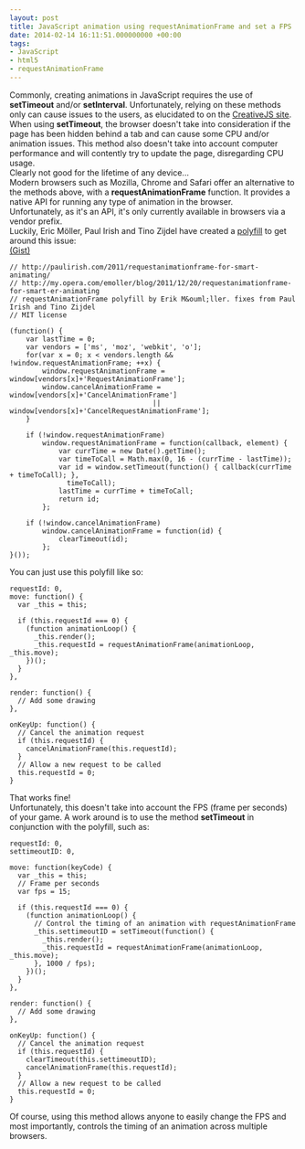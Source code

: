 ```yaml
---
layout: post
title: JavaScript animation using requestAnimationFrame and set a FPS
date: 2014-02-14 16:11:51.000000000 +00:00
tags:
- JavaScript
- html5
- requestAnimationFrame
---
```


Commonly, creating animations in JavaScript requires the use of __setTimeout__ and/or __setInterval__.
Unfortunately, relying on these methods only can cause issues to the users, as elucidated to on the [CreativeJS site](http://creativejs.com/resources/requestanimationframe/). When using __setTimeout__, the browser doesn't take into consideration if the page has been hidden behind a tab and can cause some CPU and/or animation issues. This method also doesn't take into account computer performance and will contently try to update the page, disregarding CPU usage.  
Clearly not good for the lifetime of any device...  
Modern browsers such as Mozilla, Chrome and Safari offer an alternative to the methods above, with a __requestAnimationFrame__ function. It provides a native API for running any type of animation in the browser.  
Unfortunately, as it's an API, it's only currently available in browsers via a vendor prefix.  
Luckily, Eric M&ouml;ller, Paul Irish and Tino Zijdel have created a [polyfill](http://remysharp.com/2010/10/08/what-is-a-polyfill/) to get around this issue:  
[(Gist)](https://gist.github.com/paulirish/1579671)

    // http://paulirish.com/2011/requestanimationframe-for-smart-animating/
    // http://my.opera.com/emoller/blog/2011/12/20/requestanimationframe-for-smart-er-animating 
    // requestAnimationFrame polyfill by Erik M&ouml;ller. fixes from Paul Irish and Tino Zijdel
    // MIT license
     
    (function() {
        var lastTime = 0;
        var vendors = ['ms', 'moz', 'webkit', 'o'];
        for(var x = 0; x < vendors.length && !window.requestAnimationFrame; ++x) {
            window.requestAnimationFrame = window[vendors[x]+'RequestAnimationFrame'];
            window.cancelAnimationFrame = window[vendors[x]+'CancelAnimationFrame'] 
                                       || window[vendors[x]+'CancelRequestAnimationFrame'];
        }
     
        if (!window.requestAnimationFrame)
            window.requestAnimationFrame = function(callback, element) {
                var currTime = new Date().getTime();
                var timeToCall = Math.max(0, 16 - (currTime - lastTime));
                var id = window.setTimeout(function() { callback(currTime + timeToCall); }, 
                  timeToCall);
                lastTime = currTime + timeToCall;
                return id;
            };
     
        if (!window.cancelAnimationFrame)
            window.cancelAnimationFrame = function(id) {
                clearTimeout(id);
            };
    }());

You can just use this polyfill like so:

    requestId: 0,
    move: function() {
      var _this = this;
     
      if (this.requestId === 0) {
        (function animationLoop() {
          _this.render();
          _this.requestId = requestAnimationFrame(animationLoop, _this.move);
        })();
      }
    },
     
    render: function() {
      // Add some drawing
    },
     
    onKeyUp: function() {
      // Cancel the animation request
      if (this.requestId) {
        cancelAnimationFrame(this.requestId);
      }
      // Allow a new request to be called
      this.requestId = 0;
    }

That works fine!  
Unfortunately, this doesn't take into account the FPS (frame per seconds) of your game. A work around is to use the method __setTimeout__ in conjunction with the polyfill, such as:

    requestId: 0,
    settimeoutID: 0,
     
    move: function(keyCode) {
      var _this = this;
      // Frame per seconds
      var fps = 15;
      
      if (this.requestId === 0) {
        (function animationLoop() {
          // Control the timing of an animation with requestAnimationFrame
          _this.settimeoutID = setTimeout(function() {
            _this.render();
            _this.requestId = requestAnimationFrame(animationLoop, _this.move);
          }, 1000 / fps);
        })();
      }
    },
     
    render: function() {
      // Add some drawing
    },
     
    onKeyUp: function() {
      // Cancel the animation request
      if (this.requestId) {
        clearTimeout(this.settimeoutID);
        cancelAnimationFrame(this.requestId);
      }
      // Allow a new request to be called
      this.requestId = 0;
    }

Of course, using this method allows anyone to easily change the FPS and most importantly, controls the timing of an animation across multiple browsers. 
